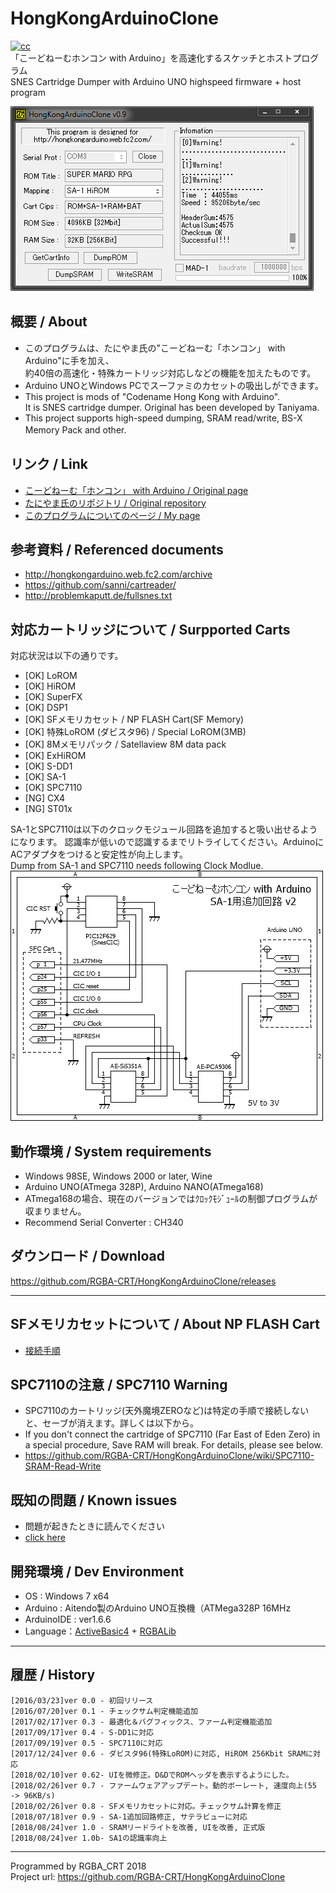 # HongKongArduinoClone
[![cc](https://licensebuttons.net/l/by-nc/4.0/88x31.png)](https://creativecommons.org/licenses/by-nc/4.0/)  
 「こーどねーむホンコン with Arduino」を高速化するスケッチとホストプログラム  
SNES Cartridge Dumper with Arduino UNO highspeed firmware + host program  

![SS](https://raw.githubusercontent.com/RGBA-CRT/HongKongArduinoClone/master/ss/SA1SS.png "SS")  　

## 概要 / About
+ このプログラムは、たにやま氏の"こーどねーむ「ホンコン」 with Arduino"に手を加え、  
  約40倍の高速化・特殊カートリッジ対応しなどの機能を加えたものです。
+ Arduino UNOとWindows PCでスーファミのカセットの吸出しができます。
+ This project is mods of "Codename Hong Kong with Arduino".   
  It is SNES cartridge dumper. Original has been developed by Taniyama.   
+ This project supports high-speed dumping, SRAM read/write, BS-X Memory Pack and other.  　　  　

## リンク / Link
+ [こーどねーむ「ホンコン」 with Arduino / Original page](http://hongkongarduino.web.fc2.com)
+ [たにやま氏のリポジトリ / Original repository](https://github.com/SusumuTaniyama/HongKongArduino)
+ [このプログラムについてのページ / My page](http://rgbacrt.seesaa.net/article/435543541.html)


## 参考資料 / Referenced documents
 * <http://hongkongarduino.web.fc2.com/archive>  
 * <https://github.com/sanni/cartreader/> 
 * <http://problemkaputt.de/fullsnes.txt>  


## 対応カートリッジについて / Surpported Carts
対応状況は以下の通りです。
 * [OK] LoROM
 * [OK] HiROM
 * [OK] SuperFX
 * [OK] DSP1
 * [OK] SFメモリカセット / NP FLASH Cart(SF Memory)
 * [OK] 特殊LoROM (ダビスタ96) / Special LoROM(3MB)
 * [OK] 8Mメモリパック / Satellaview 8M data pack
 * [OK] ExHiROM
 * [OK] S-DD1
 * [OK] SA-1
 * [OK] SPC7110
 * [NG] CX4
 * [NG] ST01x
  
SA-1とSPC7110は以下のクロックモジュール回路を追加すると吸い出せるようになります。
認識率が低いので認識するまでリトライしてください。ArduinoにACアダプタをつけると安定性が向上します。  
Dump from SA-1 and SPC7110 needs following Clock Modlue.  
![回路図](https://raw.githubusercontent.com/RGBA-CRT/HongKongArduinoClone/master/ss/SA1.png "回路図")   

## 動作環境 / System requirements
+ Windows 98SE, Windows 2000 or later, Wine
+ Arduino UNO(ATmega 328P), Arduino NANO(ATmega168)
+ ATmega168の場合、現在のバージョンではｸﾛｯｸﾓｼﾞｭｰﾙの制御プログラムが収まりません。
+ Recommend Serial Converter : CH340


## ダウンロード / Download
<https://github.com/RGBA-CRT/HongKongArduinoClone/releases>

---

## SFメモリカセットについて / About NP FLASH Cart
+ [接続手順](https://github.com/RGBA-CRT/HongKongArduinoClone/wiki/SF-Memory)

## SPC7110の注意 / SPC7110 Warning
+ SPC7110のカートリッジ(天外魔境ZEROなど)は特定の手順で接続しないと、セーブが消えます。詳しくは以下から。
+ If you don't connect the cartridge of SPC7110 (Far East of Eden Zero) in a special procedure,
  Save RAM will break. For details, please see below.
+ <https://github.com/RGBA-CRT/HongKongArduinoClone/wiki/SPC7110-SRAM-Read-Write>

## 既知の問題 / Known issues
+ 問題が起きたときに読んでください
+ [click here](https://github.com/RGBA-CRT/HongKongArduinoClone/wiki/Known-Issues)

## 開発環境 / Dev Environment
+ OS : Windows 7 x64
+ Arduino : Aitendo製のArduino UNO互換機（ATMega328P 16MHz
+ ArduinoIDE : ver1.6.6
+ Language：[ActiveBasic4](https://www.activebasic.com/) + [RGBALib](https://github.com/RGBA-CRT/RGBALib)

---

## 履歴 / History
    [2016/03/23]ver 0.0 - 初回リリース
    [2016/07/20]ver 0.1 - チェックサム判定機能追加
    [2017/02/17]ver 0.3 - 最適化＆バグフィックス、ファーム判定機能追加
    [2017/09/17]ver 0.4 - S-DD1に対応
    [2017/09/19]ver 0.5 - SPC7110に対応
    [2017/12/24]ver 0.6 - ダビスタ96(特殊LoROM)に対応, HiROM 256Kbit SRAMに対応
    [2018/02/10]ver 0.62- UIを微修正。D&DでROMヘッダを表示するようにした。
    [2018/02/26]ver 0.7 - ファームウェアアップデート。動的ボーレート, 速度向上(55 -> 96KB/s)
    [2018/02/26]ver 0.8 - SFメモリカセットに対応。チェックサム計算を修正
    [2018/07/18]ver 0.9 - SA-1追加回路修正, サテラビューに対応
    [2018/08/24]ver 1.0 - SRAMリードライトを改善, UIを改善, 正式版
    [2018/08/24]ver 1.0b- SA1の認識率向上

----
Programmed by RGBA_CRT 2018  
Project url: https://github.com/RGBA-CRT/HongKongArduinoClone
